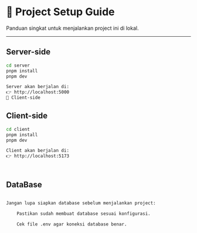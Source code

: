 # 🚀 Project Setup Guide

Panduan singkat untuk menjalankan project ini di lokal.  

---

## Server-side

```sh
cd server
pnpm install
pnpm dev

Server akan berjalan di:
👉 http://localhost:5000
🎨 Client-side
```
## Client-side

```sh
cd client
pnpm install
pnpm dev

Client akan berjalan di:
👉 http://localhost:5173




```
## DataBase

```sh

Jangan lupa siapkan database sebelum menjalankan project:

    Pastikan sudah membuat database sesuai konfigurasi.

    Cek file .env agar koneksi database benar.